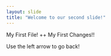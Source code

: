 ```yaml
---
layout: slide
title: "Welcome to our second slide!"
---
```

My First File! ++ My First Changes!!

Use the left arrow to go back!
